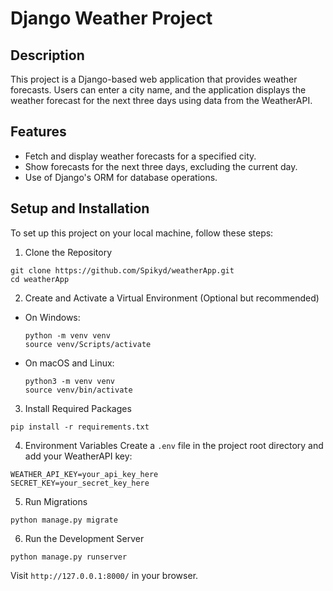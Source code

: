 # Django Weather Project

## Description

This project is a Django-based web application that provides weather forecasts. Users can enter a city name, and the application displays the weather forecast for the next three days using data from the WeatherAPI.

## Features

- Fetch and display weather forecasts for a specified city.
- Show forecasts for the next three days, excluding the current day.
- Use of Django's ORM for database operations.

## Setup and Installation

To set up this project on your local machine, follow these steps:

1. Clone the Repository

```
git clone https://github.com/Spikyd/weatherApp.git
cd weatherApp
```

2. Create and Activate a Virtual Environment (Optional but recommended)

- On Windows:
  ```
  python -m venv venv
  source venv/Scripts/activate
  ```
- On macOS and Linux:
  ```
  python3 -m venv venv
  source venv/bin/activate
  ```

3. Install Required Packages

```
pip install -r requirements.txt
```

4. Environment Variables
   Create a `.env` file in the project root directory and add your WeatherAPI key:

```
WEATHER_API_KEY=your_api_key_here
SECRET_KEY=your_secret_key_here
```

5. Run Migrations

```
python manage.py migrate
```

6. Run the Development Server

```
python manage.py runserver
```

Visit `http://127.0.0.1:8000/` in your browser.
